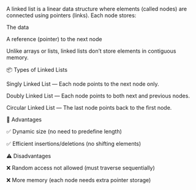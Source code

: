 A linked list is a linear data structure where elements (called nodes) are connected using pointers (links).
Each node stores:

The data

A reference (pointer) to the next node

Unlike arrays or lists, linked lists don’t store elements in contiguous memory.

📦 Types of Linked Lists

Singly Linked List — Each node points to the next node only.

Doubly Linked List — Each node points to both next and previous nodes.

Circular Linked List — The last node points back to the first node.




🧭 Advantages

✅ Dynamic size (no need to predefine length)

✅ Efficient insertions/deletions (no shifting elements)

⚠️ Disadvantages

❌ Random access not allowed (must traverse sequentially)

❌ More memory (each node needs extra pointer storage)
